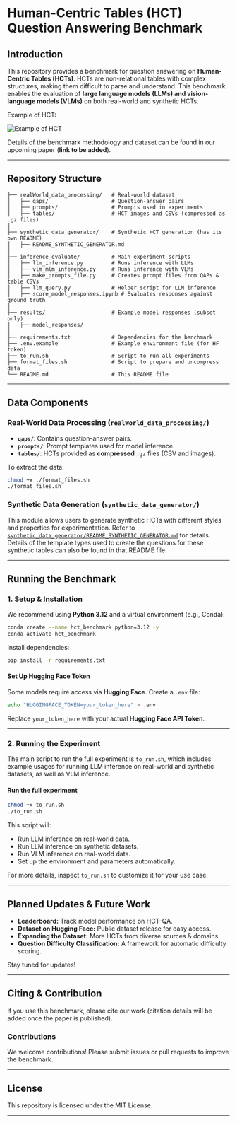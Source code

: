 # **Human-Centric Tables (HCT) Question Answering Benchmark**

## **Introduction**
This repository provides a benchmark for question answering on **Human-Centric Tables (HCTs)**. HCTs are non-relational tables with complex structures, making them difficult to parse and understand. This benchmark enables the evaluation of **large language models (LLMs) and vision-language models (VLMs)** on both real-world and synthetic HCTs.

Example of HCT:

![Example of HCT](https://hcsdtables.qcri.org/datasets/all_images/psa_10_336.jpg)


Details of the benchmark methodology and dataset can be found in our upcoming paper (**link to be added**).

---

## **Repository Structure**

```
├── realWorld_data_processing/   # Real-world dataset
│   ├── qaps/                    # Question-answer pairs
│   ├── prompts/                 # Prompts used in experiments
│   ├── tables/                  # HCT images and CSVs (compressed as .gz files)
│
├── synthetic_data_generator/    # Synthetic HCT generation (has its own README)
│   ├── README_SYNTHETIC_GENERATOR.md
│
├── inference_evaluate/          # Main experiment scripts
│   ├── llm_inference.py         # Runs inference with LLMs
│   ├── vlm_mlm_inference.py     # Runs inference with VLMs
│   ├── make_prompts_file.py     # Creates prompt files from QAPs & table CSVs
│   ├── llm_query.py             # Helper script for LLM inference
│   ├── score_model_responses.ipynb # Evaluates responses against ground truth
│
├── results/                     # Example model responses (subset only)
│   ├── model_responses/
│
├── requirements.txt             # Dependencies for the benchmark
├── .env.example                 # Example environment file (for HF token)
├── to_run.sh                    # Script to run all experiments
├── format_files.sh              # Script to prepare and uncompress data
└── README.md                    # This README file
```

---

## **Data Components**

### **Real-World Data Processing** (`realWorld_data_processing/`)
- **`qaps/`**: Contains question-answer pairs.
- **`prompts/`**: Prompt templates used for model inference.
- **`tables/`**: HCTs provided as **compressed** `.gz` files (CSV and images).
  
To extract the data:
```bash
chmod +x ./format_files.sh
./format_files.sh
```

### **Synthetic Data Generation** (`synthetic_data_generator/`)
This module allows users to generate synthetic HCTs with different styles and properties for experimentation.
Refer to [`synthetic_data_generator/README_SYNTHETIC_GENERATOR.md`](synthetic_data_generator/README_SYNTHETIC_GENERATOR.md) for details. Details of the template types used to create the questions for these synthetic tables can also be found in that README file.

---

## **Running the Benchmark**

### **1. Setup & Installation**

We recommend using **Python 3.12** and a virtual environment (e.g., Conda):
```bash
conda create --name hct_benchmark python=3.12 -y
conda activate hct_benchmark
```

Install dependencies:
```bash
pip install -r requirements.txt
```

#### **Set Up Hugging Face Token**
Some models require access via **Hugging Face**. Create a `.env` file:
```bash
echo "HUGGINGFACE_TOKEN=your_token_here" > .env
```
Replace `your_token_here` with your actual **Hugging Face API Token**.

---

### **2. Running the Experiment**

The main script to run the full experiment is `to_run.sh`, which includes example usages for running LLM inference on real-world and synthetic datasets, as well as VLM inference.

#### **Run the full experiment**
```bash
chmod +x to_run.sh
./to_run.sh
```
This script will:
- Run LLM inference on real-world data.
- Run LLM inference on synthetic datasets.
- Run VLM inference on real-world data.
- Set up the environment and parameters automatically.

For more details, inspect `to_run.sh` to customize it for your use case.

---

## **Planned Updates & Future Work**

- **Leaderboard:** Track model performance on HCT-QA.
- **Dataset on Hugging Face:** Public dataset release for easy access.
- **Expanding the Dataset:** More HCTs from diverse sources & domains.
- **Question Difficulty Classification:** A framework for automatic difficulty scoring.

Stay tuned for updates!

---

## **Citing & Contribution**

If you use this benchmark, please cite our work (citation details will be added once the paper is published).

### **Contributions**
We welcome contributions! Please submit issues or pull requests to improve the benchmark.

---

## **License**

This repository is licensed under the MIT License.

---
